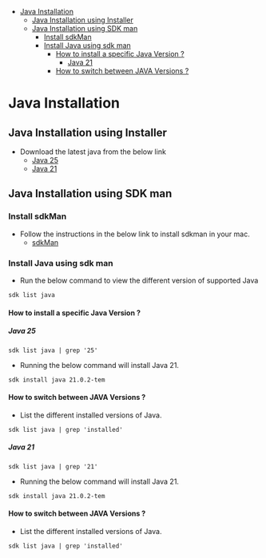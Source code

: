 <!-- TOC -->
* [Java Installation](#java-installation)
    * [Java Installation using Installer](#java-installation-using-installer)
    * [Java Installation using SDK man](#java-installation-using-sdk-man)
        * [Install sdkMan](#install-sdkman)
        * [Install Java using sdk man](#install-java-using-sdk-man)
            * [How to install a specific Java Version ?](#how-to-install-a-specific-java-version-)
                * [Java 21](#java-21)
            * [How to switch between JAVA Versions ?](#how-to-switch-between-java-versions-)
<!-- TOC -->

# Java Installation

## Java Installation using Installer

- Download the latest java from the below link
    - [Java 25](https://www.oracle.com/java/technologies/downloads/) 
    - [Java 21](https://www.oracle.com/java/technologies/downloads/#java21)

## Java Installation using SDK man

### Install sdkMan

- Follow the instructions in the below link to install sdkman in your mac.
    - [sdkMan](https://sdkman.io/install)

### Install Java using sdk man

- Run the below command to view the different version of supported Java
```agsl
sdk list java
```
#### How to install a specific Java Version ?

##### Java 25

```linux
sdk list java | grep '25'
```
- Running the below command will install Java 21.

```linux
sdk install java 21.0.2-tem
```

#### How to switch between JAVA Versions ?

- List the different installed versions of Java.

```linux
sdk list java | grep 'installed'
```

##### Java 21

```linux
sdk list java | grep '21'
```
- Running the below command will install Java 21.

```linux
sdk install java 21.0.2-tem
```

#### How to switch between JAVA Versions ?

- List the different installed versions of Java.

```linux
sdk list java | grep 'installed'
```
